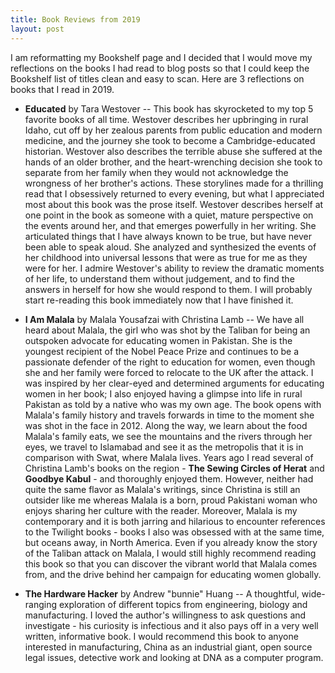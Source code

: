 ```yaml
---
title: Book Reviews from 2019
layout: post
---
```


I am reformatting my Bookshelf page and I decided that I would move my reflections on the books I had read to blog posts so that I could keep the Bookshelf list of titles clean and easy to scan. Here are 3 reflections on books that I read in 2019. 

* **Educated** by Tara Westover -- This book has skyrocketed to my top 5 favorite books of all time. Westover describes her upbringing in rural Idaho, cut off by her zealous parents from public education and modern medicine, and the journey she took to become a Cambridge-educated historian. Westover also describes the terrible abuse she suffered at the hands of an older brother, and the heart-wrenching decision she took to separate from her family when they would not acknowledge the wrongness of her brother's actions. These storylines made for a thrilling read that I obsessively returned to every evening, but what I appreciated most about this book was the prose itself. Westover describes herself at one point in the book as someone with a quiet, mature perspective on the events around her, and that emerges powerfully in her writing. She articulated things that I have always known to be true, but have never been able to speak aloud. She analyzed and synthesized the events of her childhood into universal lessons that were as true for me as they were for her. I admire Westover's ability to review the dramatic moments of her life, to understand them without judgement, and to find the answers in herself for how she would respond to them. I will probably start re-reading this book immediately now that I have finished it. 

* **I Am Malala** by Malala Yousafzai with Christina Lamb -- We have all heard about Malala, the girl who was shot by the Taliban for being an outspoken advocate for educating women in Pakistan. She is the youngest recipient of the Nobel Peace Prize and continues to be a passionate defender of the right to education for women, even though she and her family were forced to relocate to the UK after the attack. I was inspired by her clear-eyed and determined arguments for educating women in her book; I also enjoyed having a glimpse into life in rural Pakistan as told by a native who was my own age. The book opens with Malala's family history and travels forwards in time to the moment she was shot in the face in 2012. Along the way, we learn about the food Malala's family eats, we see the mountains and the rivers through her eyes, we travel to Islamabad and see it as the metropolis that it is in comparison with Swat, where Malala lives. Years ago I read several of Christina Lamb's books on the region - **The Sewing Circles of Herat** and **Goodbye Kabul** - and thoroughly enjoyed them. However, neither had quite the same flavor as Malala's writings, since Christina is still an outsider like me whereas Malala is a born, proud Pakistani woman who enjoys sharing her culture with the reader. Moreover, Malala is my contemporary and it is both jarring and hilarious to encounter references to the Twilight books - books I also was obsessed with at the same time, but oceans away, in North America. Even if you already know the story of the Taliban attack on Malala, I would still highly recommend reading this book so that you can discover the vibrant world that Malala comes from, and the drive behind her campaign for educating women globally.

* **The Hardware Hacker** by Andrew "bunnie" Huang -- A thoughtful, wide-ranging exploration of different topics from engineering, biology and manufacturing. I loved the author's willingness to ask questions and investigate - his curiosity is infectious and it also pays off in a very well written, informative book. I would recommend this book to anyone interested in manufacturing, China as an industrial giant, open source legal issues, detective work and looking at DNA as a computer program. 
